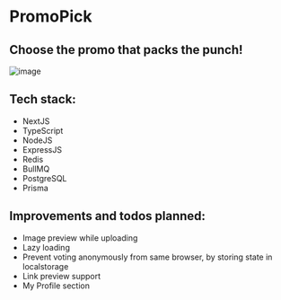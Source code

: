 # PromoPick

## Choose the promo that packs the punch!

![image](https://github.com/user-attachments/assets/51df7913-9f00-41d2-9ec1-46926993154d)

## Tech stack:

- NextJS
- TypeScript
- NodeJS
- ExpressJS
- Redis
- BullMQ
- PostgreSQL
- Prisma

## Improvements and todos planned:

- Image preview while uploading
- Lazy loading
- Prevent voting anonymously from same browser, by storing state in localstorage
- Link preview support
- My Profile section
